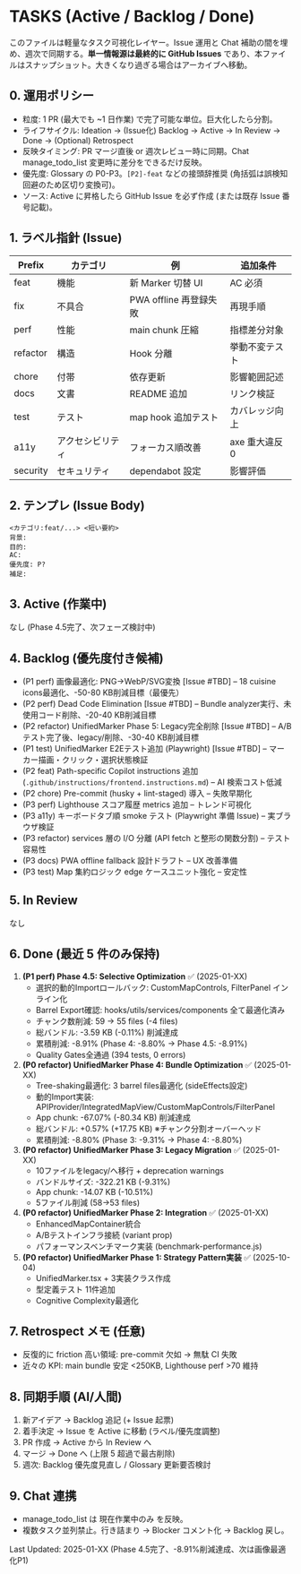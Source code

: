 # TASKS (Active / Backlog / Done)

このファイルは軽量なタスク可視化レイヤー。Issue 運用と Chat 補助の間を埋め、週次で同期する。**単一情報源は最終的に GitHub Issues** であり、本ファイルはスナップショット。大きくなり過ぎる場合はアーカイブへ移動。

## 0. 運用ポリシー

- 粒度: 1 PR (最大でも ~1 日作業) で完了可能な単位。巨大化したら分割。
- ライフサイクル: Ideation → (Issue化) Backlog → Active → In Review → Done → (Optional) Retrospect
- 反映タイミング: PR マージ直後 or 週次レビュー時に同期。Chat manage_todo_list 変更時に差分をできるだけ反映。
- 優先度: Glossary の P0-P3。`[P2]-feat` などの接頭辞推奨 (角括弧は誤検知回避のため区切り変換可)。
- ソース: Active に昇格したら GitHub Issue を必ず作成 (または既存 Issue 番号記載)。

## 1. ラベル指針 (Issue)

| Prefix   | カテゴリ         | 例                     | 追加条件       |
| -------- | ---------------- | ---------------------- | -------------- |
| feat     | 機能             | 新 Marker 切替 UI      | AC 必須        |
| fix      | 不具合           | PWA offline 再登録失敗 | 再現手順       |
| perf     | 性能             | main chunk 圧縮        | 指標差分対象   |
| refactor | 構造             | Hook 分離              | 挙動不変テスト |
| chore    | 付帯             | 依存更新               | 影響範囲記述   |
| docs     | 文書             | README 追加            | リンク検証     |
| test     | テスト           | map hook 追加テスト    | カバレッジ向上 |
| a11y     | アクセシビリティ | フォーカス順改善       | axe 重大違反 0 |
| security | セキュリティ     | dependabot 設定        | 影響評価       |

## 2. テンプレ (Issue Body)

```
<カテゴリ:feat/...> <短い要約>
背景:
目的:
AC:
優先度: P?
補足:
```

## 3. Active (作業中)

なし (Phase 4.5完了、次フェーズ検討中)

## 4. Backlog (優先度付き候補)

- (P1 perf) 画像最適化: PNG→WebP/SVG変換 [Issue #TBD] – 18 cuisine icons最適化、-50-80 KB削減目標（最優先）
- (P2 perf) Dead Code Elimination [Issue #TBD] – Bundle analyzer実行、未使用コード削除、-20-40 KB削減目標
- (P2 refactor) UnifiedMarker Phase 5: Legacy完全削除 [Issue #TBD] – A/Bテスト完了後、legacy/削除、-30-40 KB削減目標
- (P1 test) UnifiedMarker E2Eテスト追加 (Playwright) [Issue #TBD] – マーカー描画・クリック・選択状態検証
- (P2 feat) Path-specific Copilot instructions 追加 (`.github/instructions/frontend.instructions.md`) – AI 検索コスト低減
- (P2 chore) Pre-commit (husky + lint-staged) 導入 – 失敗早期化
- (P3 perf) Lighthouse スコア履歴 metrics 追加 – トレンド可視化
- (P3 a11y) キーボードタブ順 smoke テスト (Playwright 準備 Issue) – 実ブラウザ検証
- (P3 refactor) services 層の I/O 分離 (API fetch と整形の関数分割) – テスト容易性
- (P3 docs) PWA offline fallback 設計ドラフト – UX 改善準備
- (P3 test) Map 集約ロジック edge ケースユニット強化 – 安定性

## 5. In Review

なし

## 6. Done (最近 5 件のみ保持)

1. **(P1 perf) Phase 4.5: Selective Optimization** ✅ (2025-01-XX)
   - 選択的動的Importロールバック: CustomMapControls, FilterPanel インライン化
   - Barrel Export確認: hooks/utils/services/components 全て最適化済み
   - チャンク数削減: 59 → 55 files (-4 files)
   - 総バンドル: -3.59 KB (-0.11%) 削減達成
   - 累積削減: -8.91% (Phase 4: -8.80% → Phase 4.5: -8.91%)
   - Quality Gates全通過 (394 tests, 0 errors)
2. **(P0 refactor) UnifiedMarker Phase 4: Bundle Optimization** ✅ (2025-01-XX)
   - Tree-shaking最適化: 3 barrel files最適化 (sideEffects設定)
   - 動的Import実装: APIProvider/IntegratedMapView/CustomMapControls/FilterPanel
   - App chunk: -67.07% (-80.34 KB) 削減達成
   - 総バンドル: +0.57% (+17.75 KB) ※チャンク分割オーバーヘッド
   - 累積削減: -8.80% (Phase 3: -9.31% → Phase 4: -8.80%)
3. **(P0 refactor) UnifiedMarker Phase 3: Legacy Migration** ✅ (2025-01-XX)
   - 10ファイルをlegacy/へ移行 + deprecation warnings
   - バンドルサイズ: -322.21 KB (-9.31%)
   - App chunk: -14.07 KB (-10.51%)
   - 5ファイル削減 (58→53 files)
4. **(P0 refactor) UnifiedMarker Phase 2: Integration** ✅ (2025-01-XX)
   - EnhancedMapContainer統合
   - A/Bテストインフラ接続 (variant prop)
   - パフォーマンスベンチマーク実装 (benchmark-performance.js)
5. **(P0 refactor) UnifiedMarker Phase 1: Strategy Pattern実装** ✅ (2025-10-04)
   - UnifiedMarker.tsx + 3実装クラス作成
   - 型定義テスト 11件追加
   - Cognitive Complexity最適化

## 7. Retrospect メモ (任意)

- 反復的に friction 高い領域: pre-commit 欠如 → 無駄 CI 失敗
- 近々の KPI: main bundle 安定 <250KB, Lighthouse perf >70 維持

## 8. 同期手順 (AI/人間)

1. 新アイデア → Backlog 追記 (+ Issue 起票)
2. 着手決定 → Issue を Active に移動 (ラベル/優先度調整)
3. PR 作成 → Active から In Review へ
4. マージ → Done へ (上限 5 超過で最古削除)
5. 週次: Backlog 優先度見直し / Glossary 更新要否検討

## 9. Chat 連携

- manage_todo_list は 現在作業中のみ を反映。
- 複数タスク並列禁止。行き詰まり → Blocker コメント化 → Backlog 戻し。

Last Updated: 2025-01-XX (Phase 4.5完了、-8.91%削減達成、次は画像最適化P1)
